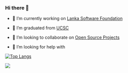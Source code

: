 ### Hi there 👋

- 🔭 I’m currently working on [Lanka Software Foundation](http://opensource.lk/)
- 🌱 I’m graduated from [UCSC](https://ucsc.cmb.ac.lk/)
- 👯 I’m looking to collaborate on [Open Source Projects](http://opensource.com/)

- 🤔 I’m looking for help with 

[![Top Langs](https://github-readme-stats.vercel.app/api/top-langs/?username=mohamednizar&layout=compact&count_private=true)](https://github.com/mohamednizar/github-readme-stats)

<img src="https://github-readme-stats.vercel.app/api?username=mohamednizar&&show_icons=true&count_private=true" /> 
